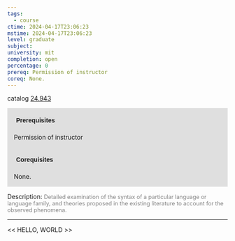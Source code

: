 ```yaml
---
tags:
  - course
ctime: 2024-04-17T23:06:23
mstime: 2024-04-17T23:06:23
level: graduate
subject: 
university: mit
completion: open
percentage: 0
prereq: Permission of instructor
coreq: None.
---
```


catalog [24.943](http://student.mit.edu/catalog/m24b.html#24.943)

<span style="display: block; padding: 15px; background-color: rgb(100, 100, 100, 0.2);"><font id="m_prereq2806_0" style="display: block; font-family: Arial, sans-serif; font-weight: bold; padding: 5px">Prerequisites</font><br><span id="prereq2806_0">Permission of instructor</span></span>
<span style="display: block; padding: 15px; background-color: rgb(100, 100, 100, 0.2);"><font id="m_coreq2806_0" style="display: block; font-family: Arial, sans-serif; font-weight: bold; padding: 5px">Corequisites</font><br><span id="coreq2806_0">None.</span></span>

<font style="">Description:</font>
<font style="color: grey; font-size: 0.8rem;">Detailed examination of the syntax of a particular language or language family, and theories proposed in the existing literature to account for the observed phenomena.</font>



---

<< HELLO, WORLD >>
